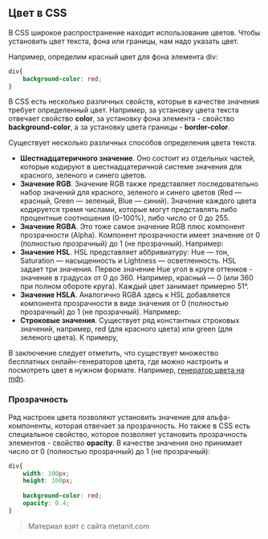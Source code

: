 ## Цвет в CSS

В CSS широкое распространение находит использование цветов. Чтобы установить цвет текста, фона или границы, нам надо указать цвет.

Например, определим красный цвет для фона элемента div:

```css
div{
    background-color: red;
}
```

В CSS есть несколько различных свойств, которые в качестве значения требует определенный цвет. Например, за установку цвета текста отвечает свойство **color**, за установку фона элемента - свойство **background-color**, а за установку цвета границы - **border-color**.

Существует несколько различных способов определения цвета текста.
- **Шестнадцатеричного значение**. Оно состоит из отдельных частей, которые кодируют в шестнадцатеричной системе 
значения для красного, зеленого и синего цветов.
- **Значение RGB**. Значение RGB также представляет последовательно набор значений для красного, зеленого и синего цветов 
(Red — красный, Green — зеленый, Blue — синий). Значение каждого цвета кодируется тремя числами, которые могут представлять либо 
процентные соотношения (0–100%), либо число от 0 до 255.
- **Значение RGBA**. Это тоже самое значение RGB плюс компонент прозрачности (Alpha). Компонент прозрачности 
имеет значение от 0 (полностью прозрачный) до 1 (не прозрачный). Например:
- **Значение HSL**. HSL представляет аббривиатуру: Hue — тон, Saturation — насыщенность и Lightness — осветленность. 
HSL задает три значения. Первое значение Hue угол в круге оттенков - значение в градусах от 0 до 360. 
Например, красный — 0 (или 360 при полном обороте круга). Каждый цвет занимает примерно 51°.
- **Значение HSLA**. Аналогично RGBA здесь к HSL добавляется компонента прозрачности в виде значения от 0 (полностью прозрачный) до 1 (не прозрачный). Например:
- **Строковые значения**. Существует ряд константных строковых значений, например, red (для красного цвета) или green 
(для зеленого цвета). К примеру,

В заключение следует отметить, что существует множество бесплатных онлайн-генераторов цвета, где можно настроить и посмотреть цвет в нужном формате. Например, [генератор цвета на mdn](https://developer.mozilla.org/ru/docs/Web/CSS/CSS_Colors/Color_picker_tool).

### Прозрачность

Ряд настроек цвета позволяют установить значение для альфа-компоненты, которая отвечает за прозрачность. Но также в CSS есть специальное свойство, которое позволяет установить прозрачность элементов - свойство **opacity**. В качестве значения оно принимает число от 0 (полностью прозрачный) до 1 (не прозрачный):

```css
div{
    width: 100px;
    height: 100px;
    
    background-color: red;
    opacity: 0.4;
}
```


> Материал взят с сайта metanit.com
